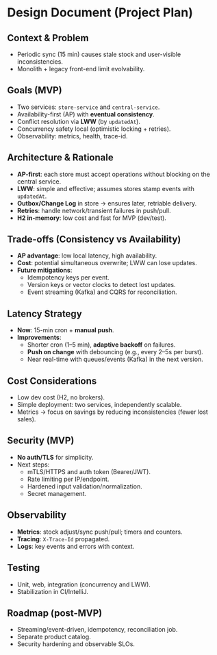 # Design Document (Project Plan)

## Context & Problem
- Periodic sync (15 min) causes stale stock and user-visible inconsistencies.
- Monolith + legacy front-end limit evolvability.

## Goals (MVP)
- Two services: `store-service` and `central-service`.
- Availability-first (AP) with **eventual consistency**.
- Conflict resolution via **LWW** (by `updatedAt`).
- Concurrency safety local (optimistic locking + retries).
- Observability: metrics, health, trace-id.

## Architecture & Rationale
- **AP-first**: each store must accept operations without blocking on the central service.
- **LWW**: simple and effective; assumes stores stamp events with `updatedAt`.
- **Outbox/Change Log** in store → ensures later, retriable delivery.
- **Retries**: handle network/transient failures in push/pull.
- **H2 in-memory**: low cost and fast for MVP (dev/test).

## Trade-offs (Consistency vs Availability)
- **AP advantage**: low local latency, high availability.
- **Cost**: potential simultaneous overwrite; LWW can lose updates.
- **Future mitigations**:
  - Idempotency keys per event.
  - Version keys or vector clocks to detect lost updates.
  - Event streaming (Kafka) and CQRS for reconciliation.

## Latency Strategy
- **Now**: 15-min cron + **manual push**.
- **Improvements**:
  - Shorter cron (1–5 min), **adaptive backoff** on failures.
  - **Push on change** with debouncing (e.g., every 2–5s per burst).
  - Near real-time with queues/events (Kafka) in the next version.

## Cost Considerations
- Low dev cost (H2, no brokers).
- Simple deployment: two services, independently scalable.
- Metrics → focus on savings by reducing inconsistencies (fewer lost sales).

## Security (MVP)
- **No auth/TLS** for simplicity.
- Next steps:
  - mTLS/HTTPS and auth token (Bearer/JWT).
  - Rate limiting per IP/endpoint.
  - Hardened input validation/normalization.
  - Secret management.

## Observability
- **Metrics**: stock adjust/sync push/pull; timers and counters.
- **Tracing**: `X-Trace-Id` propagated.
- **Logs**: key events and errors with context.

## Testing
- Unit, web, integration (concurrency and LWW).
- Stabilization in CI/IntelliJ.

## Roadmap (post-MVP)
- Streaming/event-driven, idempotency, reconciliation job.
- Separate product catalog.
- Security hardening and observable SLOs.
